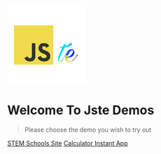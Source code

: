 ![logo](../assets/img/logo.png)

# Welcome To Jste Demos

> Please choose the demo you wish to try out

[STEM Schools Site](en-uk/STEM.html ':ignore')
[Calculator Instant App](jste://http://jste-demos.azurewebsites.net/en-uk/calculator.html?page=calculator ':ignore')
